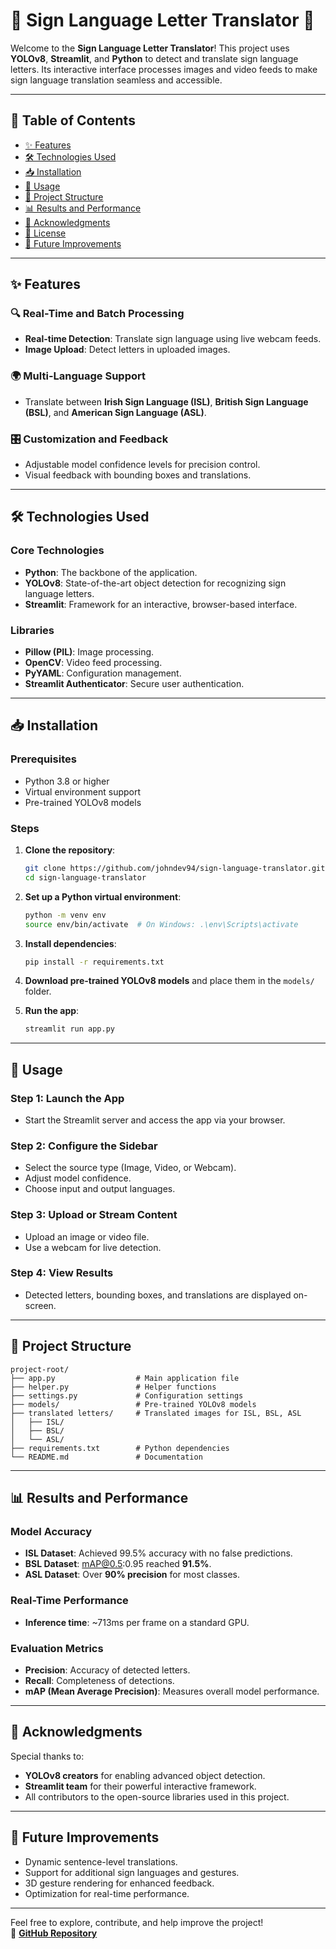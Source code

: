 
# 🌟 Sign Language Letter Translator 🌟

Welcome to the **Sign Language Letter Translator**! This project uses **YOLOv8**, **Streamlit**, and **Python** to detect and translate sign language letters. Its interactive interface processes images and video feeds to make sign language translation seamless and accessible.

---

## 📜 Table of Contents
- [✨ Features](#-features)
- [🛠️ Technologies Used](#️-technologies-used)
- [📥 Installation](#-installation)
- [📖 Usage](#-usage)
- [📂 Project Structure](#-project-structure)
- [📊 Results and Performance](#-results-and-performance)
- [🙌 Acknowledgments](#-acknowledgments)
- [📜 License](#-license)
- [🚀 Future Improvements](#-future-improvements)

---

## ✨ Features

### 🔍 Real-Time and Batch Processing
- **Real-time Detection**: Translate sign language using live webcam feeds.
- **Image Upload**: Detect letters in uploaded images.

### 🌍 Multi-Language Support
- Translate between **Irish Sign Language (ISL)**, **British Sign Language (BSL)**, and **American Sign Language (ASL)**.

### 🎛️ Customization and Feedback
- Adjustable model confidence levels for precision control.
- Visual feedback with bounding boxes and translations.

---

## 🛠️ Technologies Used

### Core Technologies
- **Python**: The backbone of the application.
- **YOLOv8**: State-of-the-art object detection for recognizing sign language letters.
- **Streamlit**: Framework for an interactive, browser-based interface.

### Libraries
- **Pillow (PIL)**: Image processing.
- **OpenCV**: Video feed processing.
- **PyYAML**: Configuration management.
- **Streamlit Authenticator**: Secure user authentication.

---

## 📥 Installation

### Prerequisites
- Python 3.8 or higher
- Virtual environment support
- Pre-trained YOLOv8 models

### Steps
1. **Clone the repository**:
   ```bash
   git clone https://github.com/johndev94/sign-language-translator.git
   cd sign-language-translator
   ```

2. **Set up a Python virtual environment**:
   ```bash
   python -m venv env
   source env/bin/activate  # On Windows: .\env\Scripts\activate
   ```

3. **Install dependencies**:
   ```bash
   pip install -r requirements.txt
   ```

4. **Download pre-trained YOLOv8 models** and place them in the `models/` folder.

5. **Run the app**:
   ```bash
   streamlit run app.py
   ```

---

## 📖 Usage

### Step 1: Launch the App
- Start the Streamlit server and access the app via your browser.

### Step 2: Configure the Sidebar
- Select the source type (Image, Video, or Webcam).
- Adjust model confidence.
- Choose input and output languages.

### Step 3: Upload or Stream Content
- Upload an image or video file.
- Use a webcam for live detection.

### Step 4: View Results
- Detected letters, bounding boxes, and translations are displayed on-screen.

---

## 📂 Project Structure

```
project-root/
├── app.py                  # Main application file
├── helper.py               # Helper functions
├── settings.py             # Configuration settings
├── models/                 # Pre-trained YOLOv8 models
├── translated letters/     # Translated images for ISL, BSL, ASL
│   ├── ISL/
│   ├── BSL/
│   └── ASL/
├── requirements.txt        # Python dependencies
└── README.md               # Documentation
```

---

## 📊 Results and Performance

### Model Accuracy
- **ISL Dataset**: Achieved 99.5% accuracy with no false predictions.
- **BSL Dataset**: mAP@0.5:0.95 reached **91.5%**.
- **ASL Dataset**: Over **90% precision** for most classes.

### Real-Time Performance
- **Inference time**: ~713ms per frame on a standard GPU.

### Evaluation Metrics
- **Precision**: Accuracy of detected letters.
- **Recall**: Completeness of detections.
- **mAP (Mean Average Precision)**: Measures overall model performance.

---

## 🙌 Acknowledgments

Special thanks to:
- **YOLOv8 creators** for enabling advanced object detection.
- **Streamlit team** for their powerful interactive framework.
- All contributors to the open-source libraries used in this project.


---

## 🚀 Future Improvements
- Dynamic sentence-level translations.
- Support for additional sign languages and gestures.
- 3D gesture rendering for enhanced feedback.
- Optimization for real-time performance.

---

Feel free to explore, contribute, and help improve the project!  
🔗 **[GitHub Repository](https://github.com/johndev94/sign_letter_translator_streamlit/tree/main?tab=readme-ov-file#-future-improvements)**
